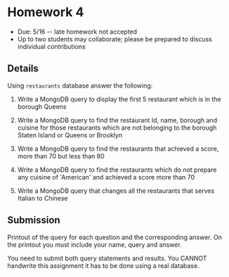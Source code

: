 # Homework 4

* Due: 5/16 -- late homework not accepted
* Up to two students may collaborate; please be prepared to discuss individual contributions

## Details

Using `restaurants` database answer the following:

1. Write a MongoDB query to display the first 5 restaurant which is in the borough Queens

2. Write a MongoDB query to find the restaurant Id, name, borough and cuisine for those restaurants which are not belonging to the borough Staten Island or Queens or Brooklyn

3. Write a MongoDB query to find the restaurants that achieved a score, more than 70 but less than 80

4. Write a MongoDB query to find the restaurants which do not prepare any cuisine of 'American' and achieved a score more than 70

5. Write a MongoDB query that changes all the restaurants that serves Italian to Chinese

## Submission

Printout of the query for each question and the corresponding answer.  On the printout you must include your name, query and answer.

You need to submit both query statements and results.  You CANNOT handwrite this assignment it has to be done using a real database.
